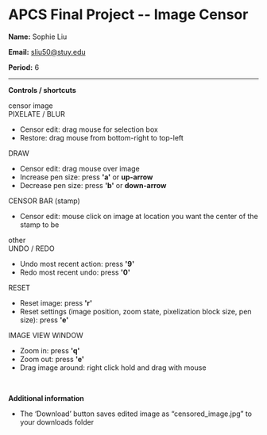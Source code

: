 # APCS Final Project -- Image Censor
**Name:** Sophie Liu

**Email:** sliu50@stuy.edu

**Period:** 6

<hr>

**Controls / shortcuts**

censor image <br>
PIXELATE / BLUR
- Censor edit: drag mouse for selection box
- Restore: drag mouse from bottom-right to top-left

DRAW
- Censor edit: drag mouse over image
- Increase pen size: press **'a'** or **up-arrow**
- Decrease pen size: press **'b'** or **down-arrow**

CENSOR BAR (stamp)
- Censor edit: mouse click on image at location you want the center of the stamp to be

other <br>
UNDO / REDO
- Undo most recent action: press **'9'**
- Redo most recent undo: press **'0'**

RESET
- Reset image: press **'r'**
- Reset settings (image position, zoom state, pixelization block size, pen size): press **'e'**

IMAGE VIEW WINDOW
- Zoom in: press **'q'**
- Zoom out: press **'e'**
- Drag image around: right click hold and drag with mouse

<br>

**Additional information**

- The ‘Download’ button saves edited image as “censored_image.jpg” to your downloads folder
